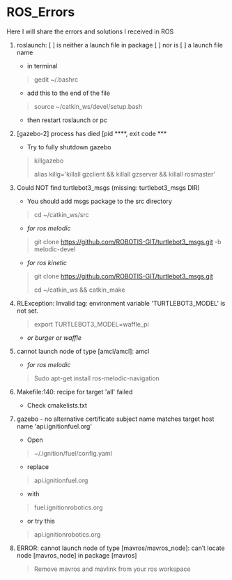 # ROS_Errors
Here I will share the errors and solutions I received in ROS

1. roslaunch: [ ] is neither a launch file in package [ ] nor is [ ] a launch file name
     - in terminal
     > gedit ~/.bashrc
     - add this to the end of the file 
     > source  ~/catkin_ws/devel/setup.bash 
     - then restart roslaunch or pc

2. [gazebo-2] process has died [pid ****, exit code ***
    - Try to fully shutdown gazebo 
    > killgazebo
    > 
    > alias killg='killall gzclient && killall gzserver && killall rosmaster'  
    
3. Could NOT find turtlebot3_msgs (missing: turtlebot3_msgs DIR)
    - You should add msgs package to the src directory 
    > cd ~/catkin_ws/src 
    - *for ros melodic*
    > git clone https://github.com/ROBOTIS-GIT/turtlebot3_msgs.git -b melodic-devel 
    - *for ros kinetic* 
    > git clone https://github.com/ROBOTIS-GIT/turtlebot3_msgs.git
    > 
    > cd ~/catkin_ws && catkin_make
     
4.  RLException: Invalid <arg> tag: environment variable 'TURTLEBOT3_MODEL' is not set. 
    > export TURTLEBOT3_MODEL=waffle_pi
    - *or burger or waffle*
     
5. cannot launch node of type [amcl/amcl]: amcl 
     - *for ros melodic*
     > Sudo apt-get install ros-melodic-navigation  
     
6. Makefile:140: recipe for target 'all' failed 
     - Check cmakelists.txt
7. gazebo - no alternative certificate subject name matches target host name 'api.ignitionfuel.org'
     - Open
     > ~/.ignition/fuel/config.yaml
     - replace
     > api.ignitionfuel.org
     - with
     > fuel.ignitionrobotics.org 
     - or try this
     > api.ignitionrobotics.org
8. ERROR: cannot launch node of type [mavros/mavros_node]: can’t locate node [mavros_node] in package [mavros]
     > Remove mavros and mavlink from your ros workspace
